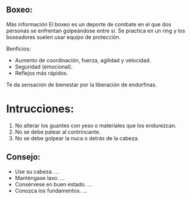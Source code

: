 ## Boxeo:
Más información
El boxeo es un deporte de combate en el que dos personas se enfrentan golpeándose entre sí. Se practica en un ring y los boxeadores suelen usar equipo de protección. 

Benficios:
- Aumento de coordinación, fuerza, agilidad y velocidad.
- Seguridad (emocional).
- Reflejos más rápidos.

Te da sensación de bienestar por la liberación de endorfinas.
# Intrucciones:
1. No alterar los guantes con yeso o materiales que los endurezcan.
2. No se debe patear al contrincante.
3. No se debe golpear la nuca o detrás de la cabeza.

## Consejo:
- Use su cabeza. ...
- Manténgase laxo. ...
- Consérvese en buen estado. ...
- Conozca los fundamentos. ...


